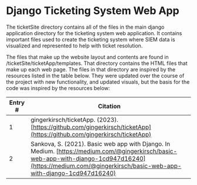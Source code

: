 # Django Ticketing System Web App

The ticketSite directory contains all of the files in the main django application directory for the ticketing system web application.
It contains important files used to create the ticketing system where SIEM data is visualized and represented to help with ticket resolution.

The files that make up the website layout and contents are found in /ticketSite/ticketApp/templates. That directory contains the HTML files that make up each web page. The files in that directory are inspired by the resources listed in the table below. They were updated over the course of the project with new functionality, and updated visuals, but the basis for the code was inspired by the resources below:

| Entry # | Citation |
| --- | --- |
| 1     | gingerkirsch/ticketApp. (2023). [https://github.com/gingerkirsch/ticketApp](https://github.com/gingerkirsch/ticketApp) |
| 2    | Sankova, S. (2021). Basic web app with Django. In Medium. [https://medium.com/@gingerkirsch/basic-web-app-with-django-1cd947d16240](https://medium.com/@gingerkirsch/basic-web-app-with-django-1cd947d16240) |

